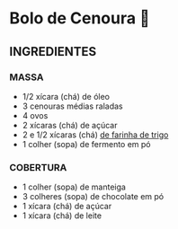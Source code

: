 # Bolo de Cenoura :cake:

## INGREDIENTES

### **MASSA**

- 1/2 xícara (chá) de óleo
- 3 cenouras médias raladas
- 4 ovos
- 2 xícaras (chá) de açúcar
- 2 e 1/2 xícaras (chá) [de farinha de trigo](https://blog.tudogostoso.com.br/materia/receitas-com-farinha-de-trigo/)
- 1 colher (sopa) de fermento em pó

### **COBERTURA**

- 1 colher (sopa) de manteiga
- 3 colheres (sopa) de chocolate em pó
- 1 xícara (chá) de açúcar
- 1 xícara (chá) de leite